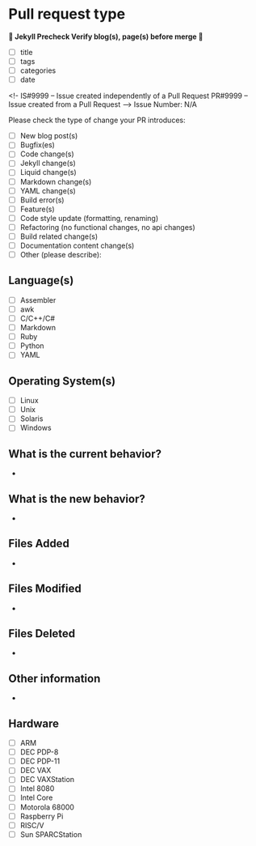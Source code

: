 <!--- Please provide a general summary of your changes in the title above -->

# Pull request type
<!-- Please try to limit your pull request to one type, submit multiple pull requests if needed -->

**🚨 Jekyll Precheck Verify blog(s), page(s) before merge 🚨**
- [ ] title
- [ ] tags
- [ ] categories
- [ ] date 

<!-
IS#9999 – Issue created independently of a Pull Request 
PR#9999 – Issue created from a Pull Request
-->
Issue Number: N/A

Please check the type of change your PR introduces:

- [ ] New blog post(s)
- [ ] Bugfix(es)
- [ ] Code change(s)
- [ ] Jekyll change(s)
- [ ] Liquid change(s)
- [ ] Markdown change(s)
- [ ] YAML change(s)
- [ ] Build error(s)
- [ ] Feature(s)
- [ ] Code style update (formatting, renaming)
- [ ] Refactoring (no functional changes, no api changes)
- [ ] Build related change(s)
- [ ] Documentation content change(s)
- [ ] Other (please describe):

## Language(s)

- [ ] Assembler
- [ ] awk
- [ ] C/C++/C#
- [ ] Markdown
- [ ] Ruby
- [ ] Python
- [ ] YAML

## Operating System(s)

- [ ] Linux
- [ ] Unix
- [ ] Solaris
- [ ] Windows

## What is the current behavior?
<!-- Please describe the current behavior that you are modifying, or link to a relevant issue -->

- 

## What is the new behavior?
<!-- Please describe the behavior or changes that are being added by this PR -->

- 

## Files Added

- 

## Files Modified

- 

## Files Deleted

- 

## Other information
<!-- Any other information that is important to this PR such as screenshots of how the component looks before and after the change -->

- 

## Hardware

- [ ] ARM
- [ ] DEC PDP-8
- [ ] DEC PDP-11
- [ ] DEC VAX
- [ ] DEC VAXStation
- [ ] Intel 8080
- [ ] Intel Core
- [ ] Motorola 68000
- [ ] Raspberry Pi
- [ ] RISC/V
- [ ] Sun SPARCStation